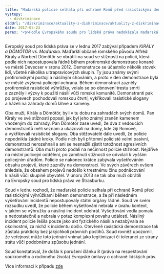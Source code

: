 ```yaml
---
title: "Maďarská policie selhala při ochraně Romů před rasistickými demonstranty, rozhodl soud"
vystupy:
  - diskriminace
oldUrl: "/diskriminace/aktuality-z-diskriminace/aktuality-z-diskriminace-2017/madarska-policie-selhala-pri-ochrane-romu-pred-rasistickymi-demonstranty-rozhodl-soud/"
date: 2017-05-23
perex: "<p>Podle Evropského soudu pro lidská práva nedokázala maďarská policie během protiromské demonstrace adekvátním způsobem zabránit rasistickým projevům a následně nedostatečně vyšetřovala násilný incident, ke kterému na demonstraci došlo.</p>"
---
```


<!-- imported from the old website -->

<p>Evropský soud pro lidská práva se v lednu 2017 zabýval případem <i>KIRÁLY a DÖMÖTÖR vs. Maďarsko</i>. Maďarští občané romského původu Alfréd Király a Norbert Dömötör se obrátili na soud se stížností na policii, která podle nich nepostupovala řádně během protiromské demonstrace konané ve městě Devecser v srpnu 2012. Demonstrace se účastnilo několik stovek lidí, včetně několika ultrapravicových skupin. Ty jsou známy svými protiromskými postoji a násilným chováním, a proto v den demonstrace byla ve městě zvýšená policejní ochrana. Během demonstrací zazněly protiromské rasistické výhrůžky, volalo se po obnovení trestu smrti a zazněly i výzvy k použití násilí vůči romské komunitě. Demonstranti pak po projevech pochodovali romskou čtvrtí, vykřikovali rasistické slogany a házeli na zahrady domů láhve a kameny. </p> <p>Oba muži, Király a Dömötör, byli v tu dobu na zahradách svých domů. Pan Király ve své stížnosti popsal, jak byl jeho známý zraněn kamenem vhozeným do zahrady. Pan Dömötör zase uvedl, že dva z vedoucích demonstrantů měli seznam a ukazovali na domy, kde žijí Romové, a vykřikovali rasistické slogany. Oba stěžovatelé dále uvedli, že policie nepodnikla žádné kroky. Podle nich byli přítomní policisté velmi pasivní, demonstraci nerozehnali a ani se nesnažili zjistit totožnost agresivních demonstrantů. Oba muži proto podali na nečinnost policie stížnost. Nejdříve na místní policejní oddělení, po zamítnutí stížnosti se odvolali k vyšším policejním úřadům. Policie se nakonec krátce zabývala vyšetřováním obsahu projevů, které zazněly na demonstraci. Ve svých závěrech ovšem shledala, že obsahem projevů nedošlo k trestnému činu podněcování k násilí vůči skupině obyvatel. V únoru 2013 se tak oba muži obrátili na Evropský soud pro lidská práva ve Štrasburku.</p> <p>Soud v lednu rozhodl, že maďarská policie selhala při ochraně Romů před rasistickými výhrůžkami během demonstrace, a že při následném vyšetřování incidentů nepostupovaly státní orgány řádně. Soud ve svém rozsudku uvedl, že policie během vyšetřování nebrala v úvahu kontext, v jakém se výhružky a násilný incident odehrál. Vyšetřování vedla pomalu a nedostatečně a nebrala v potaz komplexní povahu událostí. Násilný incident policie řešila pouze jako akt fyzického násilí a nezabývala se okolnostmi, za nichž k incidentu došlo. Otevřeně rasistická demonstrace tak zůstala prakticky bez jakýchkoli právních postihů. Soud rovněž upozornil, že veřejnost může toto jednání vnímat jako legitimizaci či toleranci ze strany státu vůči podobnému způsobu jednání.</p> <p>Soud konstatoval, že došlo k porušení článku 8 (práva na respektování soukromého a rodinného života) Evropské úmluvy o ochraně lidských práv.</p> <p>Více informací k případu <a title="Otevření do nového okna" href="http://hudoc.echr.coe.int/app/conversion/pdf?library=ECHR&amp;id=003-5599395-7074074&amp;filename=Judgment%20Kir%C3%A1ly%20and%20D%C3%B6m%C3%B6t%C3%B6r%20v.%20Hungary%20-%20racist%20abuse%20during%20anti-Roma%20demonstration.pdf" target="_blank">zde</a> </p>

